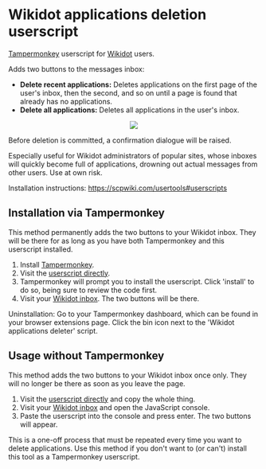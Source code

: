 # Wikidot applications deletion userscript

[Tampermonkey](https://www.tampermonkey.net/) userscript for [Wikidot](https://www.wikidot.com/) users.

Adds two buttons to the messages inbox:

* **Delete recent applications:** Deletes applications on the first page of the user's inbox, then the second, and so on until a page is found that already has no applications.
* **Delete all applications:** Deletes all applications in the user's inbox.

<p align="center">
  <img src="https://raw.githubusercontent.com/croque-scp/delete-applications/main/screenshot.png">
</p>

Before deletion is committed, a confirmation dialogue will be raised.

Especially useful for Wikidot administrators of popular sites, whose inboxes will quickly become full of applications, drowning out actual messages from other users. Use at own risk. 

Installation instructions: https://scpwiki.com/usertools#userscripts

## Installation via Tampermonkey

This method permanently adds the two buttons to your Wikidot inbox. They will be there for as long as you have both Tampermonkey and this userscript installed.

1. Install [Tampermonkey](https://www.tampermonkey.net/).
2. Visit the [userscript directly](https://github.com/croque-scp/delete-applications/raw/main/delete-applications.user.js).
3. Tampermonkey will prompt you to install the userscript. Click 'install' to do so, being sure to review the code first.
4. Visit your [Wikidot inbox](https://www.wikidot.com/account/messages). The two buttons will be there.

Uninstallation: Go to your Tampermonkey dashboard, which can be found in your browser extensions page. Click the bin icon next to the 'Wikidot applications deleter' script.

## Usage without Tampermonkey

This method adds the two buttons to your Wikidot inbox once only. They will no longer be there as soon as you leave the page.

1. Visit the [userscript directly](https://github.com/croque-scp/delete-applications/raw/main/delete-applications.user.js) and copy the whole thing.
2. Visit your [Wikidot inbox](https://www.wikidot.com/account/messages) and open the JavaScript console.
3. Paste the userscript into the console and press enter. The two buttons will appear.

This is a one-off process that must be repeated every time you want to delete applications. Use this method if you don't want to (or can't) install this tool as a Tampermonkey userscript.